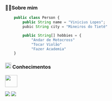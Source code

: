 ### 🙋‍♂️Sobre mim

```js
    public class Person {
        public String name = "Vinicius Lopes";
        pubic String city = "Mineiros do Tietê"

        public String[] hobbies = {
            "Andar de Motocross"
            "Tocar Violão"
            "Fazer Academia"
    }
```

### <img src="https://em-content.zobj.net/source/apple/391/brain_1f9e0.png" loading="lazy" alt="iOS 17.4" width="20px"> Conhecimentos

<img src="https://skillicons.dev/icons?i=cs,html,css,tailwindcss,windows,figma" height=40></a>


<p align="start">
 <img src='https://streak-stats.demolab.com?user=vnlopes&theme=darcula&hide_border=false&mode=weekly&card_width=500'/>
 <img src="https://github-readme-stats.vercel.app/api/top-langs/?username=vnlopes&layout=donut&bg_color=161b22&border_color=393f48&theme=merko&card_width=950&langs_count=5"/>
</p>
